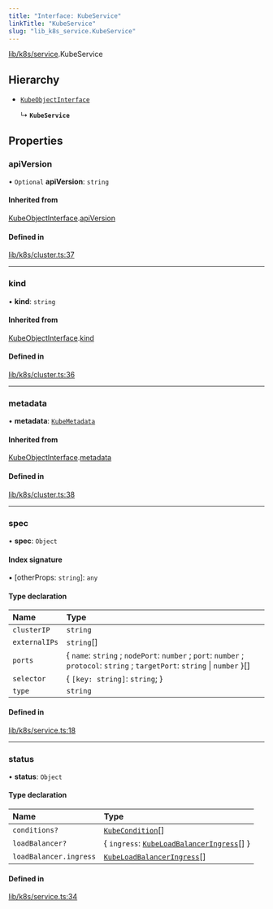 ```yaml
---
title: "Interface: KubeService"
linkTitle: "KubeService"
slug: "lib_k8s_service.KubeService"
---
```


[lib/k8s/service](../modules/lib_k8s_service.md).KubeService

## Hierarchy

- [`KubeObjectInterface`](lib_k8s_cluster.KubeObjectInterface.md)

  ↳ **`KubeService`**

## Properties

### apiVersion

• `Optional` **apiVersion**: `string`

#### Inherited from

[KubeObjectInterface](lib_k8s_cluster.KubeObjectInterface.md).[apiVersion](lib_k8s_cluster.KubeObjectInterface.md#apiversion)

#### Defined in

[lib/k8s/cluster.ts:37](https://github.com/headlamp-k8s/headlamp/blob/840d05a1/frontend/src/lib/k8s/cluster.ts#L37)

___

### kind

• **kind**: `string`

#### Inherited from

[KubeObjectInterface](lib_k8s_cluster.KubeObjectInterface.md).[kind](lib_k8s_cluster.KubeObjectInterface.md#kind)

#### Defined in

[lib/k8s/cluster.ts:36](https://github.com/headlamp-k8s/headlamp/blob/840d05a1/frontend/src/lib/k8s/cluster.ts#L36)

___

### metadata

• **metadata**: [`KubeMetadata`](lib_k8s_cluster.KubeMetadata.md)

#### Inherited from

[KubeObjectInterface](lib_k8s_cluster.KubeObjectInterface.md).[metadata](lib_k8s_cluster.KubeObjectInterface.md#metadata)

#### Defined in

[lib/k8s/cluster.ts:38](https://github.com/headlamp-k8s/headlamp/blob/840d05a1/frontend/src/lib/k8s/cluster.ts#L38)

___

### spec

• **spec**: `Object`

#### Index signature

▪ [otherProps: `string`]: `any`

#### Type declaration

| Name | Type |
| :------ | :------ |
| `clusterIP` | `string` |
| `externalIPs` | `string`[] |
| `ports` | { `name`: `string` ; `nodePort`: `number` ; `port`: `number` ; `protocol`: `string` ; `targetPort`: `string` \| `number`  }[] |
| `selector` | { `[key: string]`: `string`;  } |
| `type` | `string` |

#### Defined in

[lib/k8s/service.ts:18](https://github.com/headlamp-k8s/headlamp/blob/840d05a1/frontend/src/lib/k8s/service.ts#L18)

___

### status

• **status**: `Object`

#### Type declaration

| Name | Type |
| :------ | :------ |
| `conditions?` | [`KubeCondition`](lib_k8s_cluster.KubeCondition.md)[] |
| `loadBalancer?` | { `ingress`: [`KubeLoadBalancerIngress`](lib_k8s_service.KubeLoadBalancerIngress.md)[]  } |
| `loadBalancer.ingress` | [`KubeLoadBalancerIngress`](lib_k8s_service.KubeLoadBalancerIngress.md)[] |

#### Defined in

[lib/k8s/service.ts:34](https://github.com/headlamp-k8s/headlamp/blob/840d05a1/frontend/src/lib/k8s/service.ts#L34)
